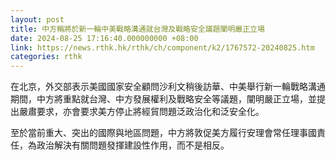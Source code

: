```yaml
---
layout: post
title: 中方稱將於新一輪中美戰略溝通就台灣及戰略安全議題闡明嚴正立場
date: 2024-08-25 17:16:40.000000000 +08:00
link: https://news.rthk.hk/rthk/ch/component/k2/1767572-20240825.htm
categories: rthk
---
```


在北京，外交部表示美國國家安全顧問沙利文稍後訪華、中美舉行新一輪戰略溝通期間，中方將重點就台灣、中方發展權利及戰略安全等議題，闡明嚴正立場，並提出嚴肅要求，亦會要求美方停止將經貿問題泛政治化和泛安全化。

至於當前重大、突出的國際與地區問題，中方將敦促美方履行安理會常任理事國責任，為政治解決有關問題發揮建設性作用，而不是相反。
